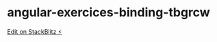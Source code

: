 # angular-exercices-binding-tbgrcw

[Edit on StackBlitz ⚡️](https://stackblitz.com/edit/angular-exercices-binding-tbgrcw)